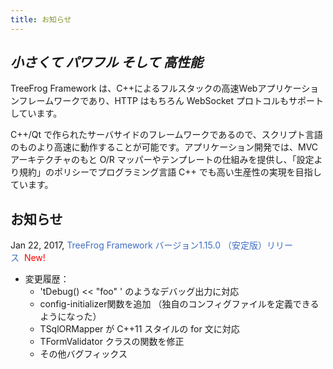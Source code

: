 ```yaml
---
title: お知らせ
---
```


## *小さくて パワフル そして 高性能*

TreeFrog Framework は、C++によるフルスタックの高速Webアプリケーションフレームワークであり、HTTP はもちろん WebSocket プロトコルもサポートしています。

C++/Qt で作られたサーバサイドのフレームワークであるので、スクリプト言語のものより高速に動作することが可能です。アプリケーション開発では、MVC アーキテクチャのもと O/R マッパーやテンプレートの仕組みを提供し、「設定より規約」のポリシーでプログラミング言語 C++ でも高い生産性の実現を目指しています。

## お知らせ

Jan 22, 2017, <span style="color: rgb(62, 109, 192); ">TreeFrog Framework バージョン1.15.0 （安定版）リリース</span>&nbsp;&nbsp;<span style="color: red; ">New!</span>

* 変更履歴：
  - 'tDebug() << "foo" ' のようなデバッグ出力に対応
  - config-initializer関数を追加 （独自のコンフィグファイルを定義できるようになった）
  - TSqlORMapper が C++11 スタイルの for 文に対応
  - TFormValidator クラスの関数を修正
  - その他バグフィックス